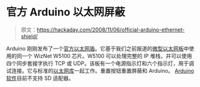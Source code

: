 # 官方 Arduino 以太网屏蔽

> 原文：<https://hackaday.com/2008/11/06/official-arduino-ethernet-shield/>

Arduino 刚刚发布了一个[官方以太网盾](http://arduino.cc/en/Main/ArduinoEthernetShield "Arduino - ArduinoEthernetShield")。它基于我们之前报道的[微型以太网板](http://hackaday.com/2008/10/17/tiny-arduino-ethernet-board/ "Tiny Arduino ethernet board  - Hack a Day")中使用的同一个 WizNet W5100 芯片。W5100 可以处理完整的 IP 堆栈，并可以使用四个同步套接字执行 TCP 或 UDP。该板有一个电源指示灯和六个指示灯，用于调试连接。它与标准的[以太网库](http://arduino.cc/en/Reference/Ethernet "Arduino - Ethernet")一起工作。重置按钮重置屏蔽和 Arduino。 [Arduino 软件](http://www.mahalo.com/Arduino_Hacks "Arduino Hacks - Mahalo")目前不支持 SD 适配器。